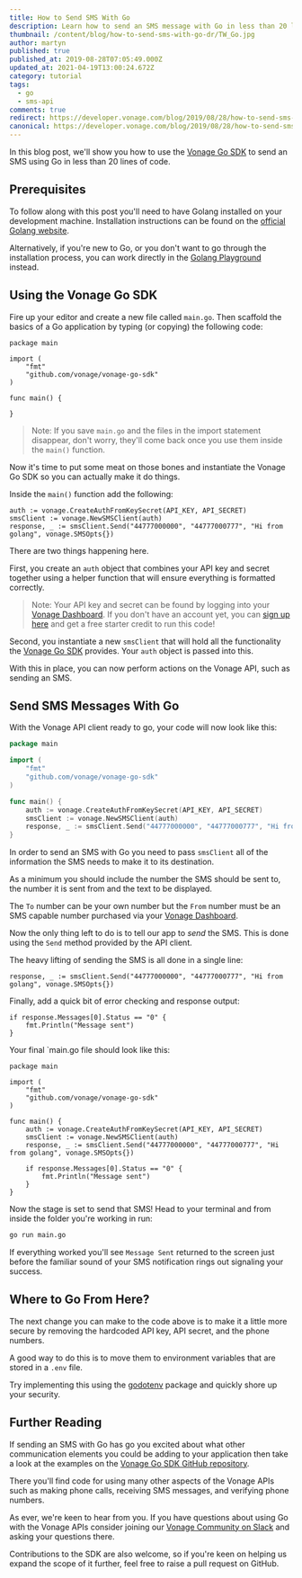 ```yaml
---
title: How to Send SMS With Go
description: Learn how to send an SMS message with Go in less than 20 lines of code.
thumbnail: /content/blog/how-to-send-sms-with-go-dr/TW_Go.jpg
author: martyn
published: true
published_at: 2019-08-28T07:05:49.000Z
updated_at: 2021-04-19T13:00:24.672Z
category: tutorial
tags:
  - go
  - sms-api
comments: true
redirect: https://developer.vonage.com/blog/2019/08/28/how-to-send-sms-with-go-dr
canonical: https://developer.vonage.com/blog/2019/08/28/how-to-send-sms-with-go-dr
---
```

In this blog post, we'll show you how to use the [Vonage Go SDK](https://github.com/Vonage/vonage-go-sdk) to send an SMS using Go in less than 20 lines of code.

## Prerequisites

To follow along with this post you'll need to have Golang installed on your development machine. Installation instructions can be found on the [official Golang website](https://golang.org/).

Alternatively, if you're new to Go, or you don't want to go through the installation process, you can work directly in the [Golang Playground](https://play.golang.org/) instead.

## Using the Vonage Go SDK

Fire up your editor and create a new file called `main.go`. Then scaffold the basics of a Go application by typing (or copying) the following code:

```golang
package main

import (
	"fmt"
	"github.com/vonage/vonage-go-sdk"
)

func main() {

}
```

> Note: If you save  `main.go` and the files in the import statement disappear, don't worry, they'll come back once you use them inside the `main()` function.

Now it's time to put some meat on those bones and instantiate the Vonage Go SDK so you can actually make it do things.

Inside the `main()` function add the following:

```golang
auth := vonage.CreateAuthFromKeySecret(API_KEY, API_SECRET)
smsClient := vonage.NewSMSClient(auth)
response, _ := smsClient.Send("44777000000", "44777000777", "Hi from golang", vonage.SMSOpts{})
```

There are two things happening here.

First, you create an `auth` object that combines your API key and secret together using a helper function that will ensure everything is formatted correctly.

> Note: Your API key and secret can be found by logging into your [Vonage Dashboard](https://dashboard.nexmo.com/sign-in). If you don't have an account yet, you can [sign up here](https://dashboard.nexmo.com/sign-up) and get a free starter credit to run this code!

Second, you instantiate a new `smsClient` that will hold all the functionality the [Vonage Go SDK](https://github.com/Vonage/vonage-go-sdk) provides. Your `auth` object is passed into this.

With this in place, you can now perform actions on the Vonage API, such as sending an SMS.

## Send SMS Messages With Go

With the Vonage API client ready to go, your code will now look like this:

```go
package main

import (
	"fmt"
	"github.com/vonage/vonage-go-sdk"
)

func main() {
    auth := vonage.CreateAuthFromKeySecret(API_KEY, API_SECRET)
    smsClient := vonage.NewSMSClient(auth)
    response, _ := smsClient.Send("44777000000", "44777000777", "Hi from golang", vonage.SMSOpts{})
}
```

In order to send an SMS with Go you need to pass `smsClient` all of the information the SMS needs to make it to its destination.

As a minimum you should include the number the SMS should be sent to, the number it is sent from and the text to be displayed.

The `To` number can be your own number but the `From` number must be an SMS capable number purchased via your [Vonage Dashboard](https://dashboard.nexmo.com).

Now the only thing left to do is to tell our app to _send_ the SMS. This is done using the `Send` method provided by the API client.

The heavy lifting of sending the SMS is all done in a single line:

```golang
response, _ := smsClient.Send("44777000000", "44777000777", "Hi from golang", vonage.SMSOpts{})
```

Finally, add a quick bit of error checking and response output:

```golang
if response.Messages[0].Status == "0" {
    fmt.Println("Message sent")
}
```

Your final `main.go file should look like this:

```golang
package main

import (
	"fmt"
	"github.com/vonage/vonage-go-sdk"
)

func main() {
	auth := vonage.CreateAuthFromKeySecret(API_KEY, API_SECRET)
	smsClient := vonage.NewSMSClient(auth)
	response, _ := smsClient.Send("44777000000", "44777000777", "Hi from golang", vonage.SMSOpts{})

	if response.Messages[0].Status == "0" {
		fmt.Println("Message sent")
	}
}
```

Now the stage is set to send that SMS! Head to your terminal and from inside the folder you're working in run:

```bash
go run main.go
```

If everything worked you'll see `Message Sent` returned to the screen just before the familiar sound of your SMS notification rings out signaling your success.

## Where to Go From Here?

The next change you can make to the code above is to make it a little more secure by removing the hardcoded API key, API secret, and the phone numbers.

A good way to do this is to move them to environment variables that are stored in a `.env` file.

Try implementing this using the [godotenv](https://github.com/joho/godotenv) package and quickly shore up your security.

## Further Reading

If sending an SMS with Go has go you excited about what other communication elements you could be adding to your application then take a look at the examples on the [Vonage Go SDK GitHub repository](https://vonage.github.io/vonage-go-sdk/examples/sms).

There you'll find code for using many other aspects of the Vonage APIs such as making phone calls, receiving SMS messages, and verifying phone numbers.

As ever, we're keen to hear from you. If you have questions about using Go with the Vonage APIs consider joining our [Vonage Community on Slack](https://developer.nexmo.com/community/slack) and asking your questions there.

Contributions to the SDK are also welcome, so if you're keen on helping us expand the scope of it further, feel free to raise a pull request on GitHub.


